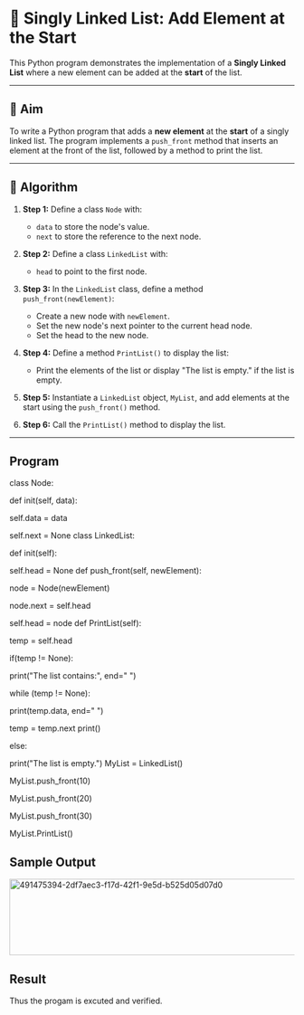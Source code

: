 # 📝 Singly Linked List: Add Element at the Start

This Python program demonstrates the implementation of a **Singly Linked List** where a new element can be added at the **start** of the list.

---

## 🎯 Aim

To write a Python program that adds a **new element** at the **start** of a singly linked list. The program implements a `push_front` method that inserts an element at the front of the list, followed by a method to print the list.

---

## 🧠 Algorithm

1. **Step 1:** Define a class `Node` with:
   - `data` to store the node's value.
   - `next` to store the reference to the next node.
   
2. **Step 2:** Define a class `LinkedList` with:
   - `head` to point to the first node.
   
3. **Step 3:** In the `LinkedList` class, define a method `push_front(newElement)`:
   - Create a new node with `newElement`.
   - Set the new node's next pointer to the current head node.
   - Set the head to the new node.

4. **Step 4:** Define a method `PrintList()` to display the list:
   - Print the elements of the list or display "The list is empty." if the list is empty.

5. **Step 5:** Instantiate a `LinkedList` object, `MyList`, and add elements at the start using the `push_front()` method.

6. **Step 6:** Call the `PrintList()` method to display the list.

---

## Program
class Node:

def init(self, data):

self.data = data

self.next = None class LinkedList:

def init(self):

self.head = None def push_front(self, newElement):

node = Node(newElement)

node.next = self.head

self.head = node def PrintList(self):

temp = self.head

if(temp != None):

print("The list contains:", end=" ")

while (temp != None):

print(temp.data, end=" ")

temp = temp.next
print()

else:

print("The list is empty.") MyList = LinkedList()

MyList.push_front(10)

MyList.push_front(20)

MyList.push_front(30)

MyList.PrintList()
## Sample Output
<img width="542" height="135" alt="491475394-2df7aec3-f17d-42f1-9e5d-b525d05d07d0" src="https://github.com/user-attachments/assets/3d64a05b-917a-44a9-a620-a393cc7b681d" />


## Result

Thus the progam is excuted and verified.
